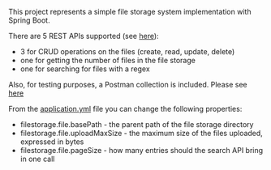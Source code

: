This project represents a simple file storage system implementation with Spring Boot.

There are 5 REST APIs supported (see [here][files.yaml]):
- 3 for CRUD operations on the files (create, read, update, delete)
- one for getting the number of files in the file storage
- one for searching for files with a regex

Also, for testing purposes, a Postman collection is included. Please see [here][postman]

From the [application.yml][application.yml] file you can change the following properties:
- filestorage.file.basePath - the parent path of the file storage directory
- filestorage.file.uploadMaxSize - the maximum size of the files uploaded, expressed in bytes
- filestorage.file.pageSize - how many entries should the search API bring in one call

[files.yaml]: src/main/resources/apispecs/files.yaml
[postman]: src/main/resources/test/File%20Operations.postman_collection.json
[application.yml]: src/main/resources/application.yml